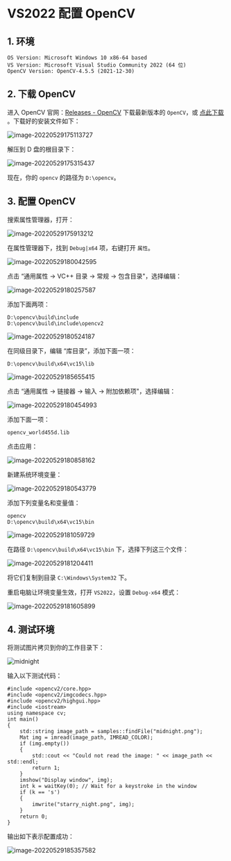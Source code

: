 # VS2022 配置 OpenCV

## 1. 环境

~~~
OS Version: Microsoft Windows 10 x86-64 based
VS Version: Microsoft Visual Studio Community 2022 (64 位) 
OpenCV Version: OpenCV-4.5.5 (2021-12-30)
~~~



## 2. 下载 OpenCV

进入 OpenCV 官网：[Releases - OpenCV](https://opencv.org/releases/) 下载最新版本的 `OpenCV`，或 [点此下载](https://bucket011.obs.cn-north-4.myhuaweicloud.com:443/opencv-4.5.5-vc14_vc15.exe?AccessKeyId=S3NBXULCUVSGOWLC75R3&Expires=1684921818&Signature=FN5%2BCRUO0lRR2CrHnM3d1CJ0IKY%3D) 。下载好的安装文件如下：

![image-20220529175113727](https://s2.loli.net/2022/05/29/EZX9wObaTeB5Vj6.png)

解压到 D 盘的根目录下：

![image-20220529175315437](https://s2.loli.net/2022/05/29/i1vWn5GVpM4ZAlB.png)

现在，你的 `opencv` 的路径为 `D:\opencv`。



## 3. 配置 OpenCV

搜索属性管理器，打开：

![image-20220529175913212](https://s2.loli.net/2022/05/29/FonRxqb2pPHIvZY.png)

在属性管理器下，找到 `Debug|x64` 项，右键打开 `属性`。

![image-20220529180042595](https://s2.loli.net/2022/05/29/sh6o1fbliCGjarK.png)

点击 “通用属性 -> VC++ 目录 -> 常规 -> 包含目录"，选择编辑：

![image-20220529180257587](https://s2.loli.net/2022/05/29/FpNS6yCHv4LqQ1V.png)

添加下面两项：

~~~
D:\opencv\build\include
D:\opencv\build\include\opencv2
~~~

![image-20220529180524187](https://s2.loli.net/2022/05/29/f8Xnmt71F2CMDZs.png)

在同级目录下，编辑 “库目录”，添加下面一项：

~~~
D:\opencv\build\x64\vc15\lib
~~~

![image-20220529185655415](https://s2.loli.net/2022/05/29/nLe8ufEdxqFUmZ5.png)

点击 “通用属性 -> 链接器 -> 输入 -> 附加依赖项"，选择编辑：

![image-20220529180454993](https://s2.loli.net/2022/05/29/CIKrZvldwUc87Re.png)

添加下面一项：

~~~
opencv_world455d.lib
~~~

点击应用：

![image-20220529180858162](https://s2.loli.net/2022/05/29/4y5R3zXaAIngYuM.png)

新建系统环境变量：

![image-20220529180543779](https://s2.loli.net/2022/05/29/gt8eAEVcCSdNkuL.png)

添加下列变量名和变量值：

~~~
opencv
D:\opencv\build\x64\vc15\bin
~~~

![image-20220529181059729](https://s2.loli.net/2022/05/29/tqMNzK3QAIc6PJ7.png)

在路径 `D:\opencv\build\x64\vc15\bin` 下，选择下列这三个文件：

![image-20220529181204411](https://s2.loli.net/2022/05/29/mqBGbyHoLVEu5Sv.png)

将它们复制到目录 `C:\Windows\System32` 下。

重启电脑让环境变量生效，打开 `VS2022`，设置 `Debug-x64` 模式：

![image-20220529181605899](https://s2.loli.net/2022/05/29/Lr1Y4fy2RbZVFuD.png)



## 4. 测试环境

将测试图片拷贝到你的工作目录下：

![midnight](https://s2.loli.net/2022/05/29/ZR4Qlgy3mLfIYFk.png)

输入以下测试代码：

~~~
#include <opencv2/core.hpp>
#include <opencv2/imgcodecs.hpp>
#include <opencv2/highgui.hpp>
#include <iostream>
using namespace cv;
int main()
{
    std::string image_path = samples::findFile("midnight.png");
    Mat img = imread(image_path, IMREAD_COLOR);
    if (img.empty())
    {
        std::cout << "Could not read the image: " << image_path << std::endl;
        return 1;
    }
    imshow("Display window", img);
    int k = waitKey(0); // Wait for a keystroke in the window
    if (k == 's')
    {
        imwrite("starry_night.png", img);
    }
    return 0;
}
~~~

输出如下表示配置成功：

![image-20220529185357582](https://s2.loli.net/2022/05/29/reBH8SP3OIysCUY.png)